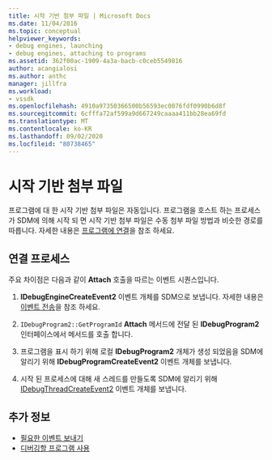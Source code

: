 ```yaml
---
title: 시작 기반 첨부 파일 | Microsoft Docs
ms.date: 11/04/2016
ms.topic: conceptual
helpviewer_keywords:
- debug engines, launching
- debug engines, attaching to programs
ms.assetid: 362f00ac-1909-4a3a-bacb-c0ceb5549816
author: acangialosi
ms.author: anthc
manager: jillfra
ms.workload:
- vssdk
ms.openlocfilehash: 4910a97350366500b56593ec0076fdf0990b6d8f
ms.sourcegitcommit: 6cfffa72af599a9d667249caaaa411bb28ea69fd
ms.translationtype: MT
ms.contentlocale: ko-KR
ms.lasthandoff: 09/02/2020
ms.locfileid: "80738465"
---
```

# <a name="launch-based-attachment"></a>시작 기반 첨부 파일
프로그램에 대 한 시작 기반 첨부 파일은 자동입니다. 프로그램을 호스트 하는 프로세스가 SDM에 의해 시작 되 면 시작 기반 첨부 파일은 수동 첨부 파일 방법과 비슷한 경로를 따릅니다. 자세한 내용은 [프로그램에 연결](../../extensibility/debugger/attaching-to-the-program.md)을 참조 하세요.

## <a name="the-attaching-process"></a>연결 프로세스
 주요 차이점은 다음과 같이 **Attach** 호출을 따르는 이벤트 시퀀스입니다.

1. **IDebugEngineCreateEvent2** 이벤트 개체를 SDM으로 보냅니다. 자세한 내용은 [이벤트 전송](../../extensibility/debugger/sending-events.md)을 참조 하세요.

2. `IDebugProgram2::GetProgramId` **Attach** 메서드에 전달 된 **IDebugProgram2** 인터페이스에서 메서드를 호출 합니다.

3. 프로그램을 표시 하기 위해 로컬 **IDebugProgram2** 개체가 생성 되었음을 SDM에 알리기 위해 **IDebugProgramCreateEvent2** 이벤트 개체를 보냅니다.

4. 시작 된 프로세스에 대해 새 스레드를 만들도록 SDM에 알리기 위해 [IDebugThreadCreateEvent2](../../extensibility/debugger/reference/idebugthreadcreateevent2.md) 이벤트 개체를 보냅니다.

## <a name="see-also"></a>추가 정보
- [필요한 이벤트 보내기](../../extensibility/debugger/sending-the-required-events.md)
- [디버깅할 프로그램 사용](../../extensibility/debugger/enabling-a-program-to-be-debugged.md)
